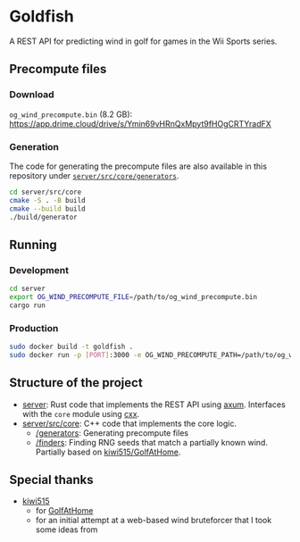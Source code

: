 # Goldfish

A REST API for predicting wind in golf for games in the Wii Sports series.

## Precompute files

### Download

`og_wind_precompute.bin` (8.2 GB): https://app.drime.cloud/drive/s/Ymin69vHRnQxMpyt9fHOgCRTYradFX

### Generation

The code for generating the precompute files are also available in this repository under [`server/src/core/generators`](server/src/core/generators).

```sh
cd server/src/core
cmake -S . -B build
cmake --build build
./build/generator
```

## Running

### Development

```sh
cd server
export OG_WIND_PRECOMPUTE_FILE=/path/to/og_wind_precompute.bin
cargo run
```

### Production

```sh
sudo docker build -t goldfish .
sudo docker run -p [PORT]:3000 -e OG_WIND_PRECOMPUTE_PATH=/path/to/og_wind_precompute.bin -d goldfish:latest
```

## Structure of the project

-   [server](server/): Rust code that implements the REST API using [axum](https://github.com/tokio-rs/axum). Interfaces with the `core` module using [cxx](https://github.com/dtolnay/cxx).
-   [server/src/core](server/src/core/): C++ code that implements the core logic.
    -   [/generators](server/src/core/generators/): Generating precompute files
    -   [/finders](server/src/core/finders/): Finding RNG seeds that match a partially known wind. Partially based on [kiwi515/GolfAtHome](https://github.com/kiwi515/GolfAtHome).

## Special thanks

-   [kiwi515](https://github.com/kiwi515/)
    -   for [GolfAtHome](https://github.com/kiwi515/GolfAtHome)
    -   for an initial attempt at a web-based wind bruteforcer that I took some ideas from
